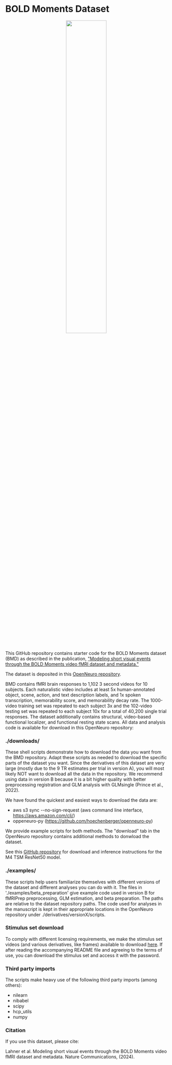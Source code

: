 # BOLD Moments Dataset
<p align="center">
    <img src="images/BOLDMoments_mosaic.gif" width="50%" height="auto">
</p>

This GitHub repository contains starter code for the BOLD Moments dataset (BMD) as described in
the publication, ["Modeling short visual events through the BOLD Moments video fMRI dataset and metadata."](https://www.biorxiv.org/content/10.1101/2023.03.12.530887v2)

The dataset is deposited in this [OpenNeuro repository](https://openneuro.org/datasets/ds005165).
    
BMD contains fMRI brain responses to 1,102 3 second videos for 10 subjects. Each naturalistic video
includes at least 5x human-annotated object, scene, action, and text description labels, and 
1x spoken transcription, memorability score, and memorability decay rate. The 1000-video training
set was repeated to each subject 3x and the 102-video testing set was repeated to each subject
10x for a total of 40,200 single trial responses. The dataset additionally contains structural, 
video-based functional localizer, and functional resting state scans. All data and analysis code
is available for download in this OpenNeuro repository:

### ./downloads/
These shell scripts demonstrate how to download the data you want from the BMD repository. Adapt these scripts as needed to download the
specific parts of the dataset you want.
Since the derivatives of this dataset are very large (mostly due to the 9 TR estimates per trial in version A),
you will most likely NOT want to download all the data in the repository. We recommend using data in version B because it is a bit higher quality with better preprocessing
registration and GLM analysis with GLMsingle (Prince et al., 2022).

We have found the quickest and easiest ways to download the data are:
 - aws s3 sync --no-sign-request (aws command line interface, https://aws.amazon.com/cli/)
 - oppeneuro-py (https://github.com/hoechenberger/openneuro-py)

We provide example scripts for both methods. The "download" tab in the OpenNeuro repository contains additional methods to donwload the dataset.

See this [GitHub repository](https://github.com/pbw-Berwin/M4-pretrained) for download and inference instructions for the M4 TSM ResNet50 model.

### ./examples/
These scripts help users familiarize themselves with different versions of the dataset and different analyses
you can do with it. The files in './examples/beta_preparation' give example code used in version B for fMRIPrep preprocessing, GLM estimation, and beta preparation. The paths are relative to the dataset repository paths. The code used for analyses in 
the manuscript is kept in their appropriate locations in the OpenNeuro repository under ./derivatives/versionX/scripts. 

### Stimulus set download
To comply with different licensing requirements, we make the stimulus set videos (and various derivatives, like frames) available to download [here](https://boldmomentsdataset.csail.mit.edu/stimuli_metadata). If after reading the accompanying README file and agreeing to the terms of use, you can download the stimulus set and access it with the password.

### Third party imports
The scripts make heavy use of the following third party imports (among others):
- nilearn
- nibabel
- scipy
- hcp_utils
- numpy

### Citation
If you use this dataset, please cite:

Lahner et al. Modeling short visual events through the BOLD Moments video fMRI dataset and metadata. Nature Communications, (2024).
